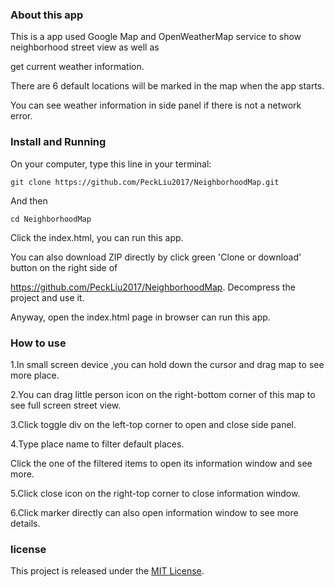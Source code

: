 ### About this app

This is a app used Google Map and OpenWeatherMap service to show neighborhood street view as well as

get current weather information.

There are 6 default locations will be marked in the map when the app starts.

You can see weather information in side panel if there is not a network error.

### Install and Running

On your computer, type this line in your terminal:

```
git clone https://github.com/PeckLiu2017/NeighborhoodMap.git
```

And then

```
cd NeighborhoodMap
```

Click the index.html, you can run this app.

You can also download ZIP directly by click green 'Clone or download' button on the right side of

https://github.com/PeckLiu2017/NeighborhoodMap. Decompress the project and use it.

Anyway, open the index.html page in browser can run this app.

### How to use
1.In small screen device ,you can hold down the cursor and drag map to see more place.

2.You can drag little person icon on the right-bottom corner of this map to see full screen street view.

3.Click toggle div on the left-top corner to open and close side panel.

4.Type place name to filter default places.

  Click the one of the filtered items to open its information window and see more.

5.Click close icon on the right-top corner to close information window.

6.Click marker directly can also open information window to see more details.

### license

This project is released under the [MIT License](https://opensource.org/licenses/MIT).
